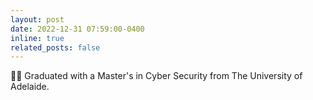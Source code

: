 ```yaml
---
layout: post
date: 2022-12-31 07:59:00-0400
inline: true
related_posts: false
---
```


🧑‍🎓 Graduated with a Master's in Cyber Security from The University of Adelaide. 
